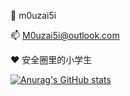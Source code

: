 👀 m0uzai5i

📫 M0uzai5i@outlook.com

❤ 安全圈里的小学生



[![Anurag's GitHub stats](https://github-readme-stats.vercel.app/api?username=M0uzai5i)](https://github.com/M0uzai5i/M0uzai5i)
<!--
**M0uzai5i/M0uzai5i** is a ✨ _special_ ✨ repository because its `README.md` (this file) appears on your GitHub profile.

Here are some ideas to get you started:

- 🔭 I’m currently working on ...
- 🌱 I’m currently learning ...
- 👯 I’m looking to collaborate on ...
- 🤔 I’m looking for help with ...
- 💬 Ask me about ...
- 📫 How to reach me: ...
- 😄 Pronouns: ...
- ⚡ Fun fact: ...
-->
